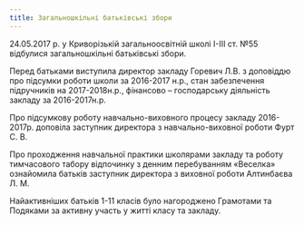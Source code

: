 ```yaml
---
title: Загальношкільні батьківські збори
---
```


24.05.2017 р. у Криворізькій загальноосвітній школі І-ІІІ ст. №55 відбулися загальношкільні батьківські збори.

Перед батьками виступила директор закладу Горевич Л.В. з доповіддю про підсумки роботи школи за 2016-2017 н.р., стан забезпечення підручників на 2017-2018н.р., фінансово – господарську діяльність закладу за 2016-2017н.р.

Про підсумкову роботу навчально-виховного процесу закладу 2016-2017р. доповіла заступник директора з навчально-виховної роботи Фурт С. В.

Про проходження навчальної практики школярами закладу та роботу тимчасового табору відпочинку з денним перебуванням «Веселка» ознайомила батьків заступник директора з виховної роботи Алтинбаєва Л. М.

Найактивніших батьків 1-11 класів було нагороджено Грамотами та Подяками за активну участь у житті класу та закладу.

<slideshow id="_/72157682089725431" />
